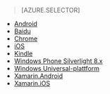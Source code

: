 > [AZURE.SELECTOR]
- [Android](../articles/notification-hubs/notification-hubs-android-push-notification-google-fcm-get-started.md)
- [Baidu](../articles/notification-hubs/notification-hubs-baidu-china-android-notifications-get-started.md)
- [Chrome](../articles/notification-hubs/notification-hubs-chrome-push-notifications-get-started.md)
- [iOS](../articles/notification-hubs/notification-hubs-ios-apple-push-notification-apns-get-started.md)
- [Kindle](../articles/notification-hubs/notification-hubs-kindle-amazon-adm-push-notification.md)
- [Windows Phone Silverlight 8.x](../articles/notification-hubs/notification-hubs-windows-mobile-push-notifications-mpns.md)
- [Windows Universal-plattform](../articles/notification-hubs/notification-hubs-windows-store-dotnet-get-started-wns-push-notification.md)
- [Xamarin.Android](../articles/notification-hubs/xamarin-notification-hubs-push-notifications-android-gcm.md)
- [Xamarin.iOS](../articles/notification-hubs/xamarin-notification-hubs-ios-push-notification-apns-get-started.md)


<!--HONumber=Sep16_HO3-->


